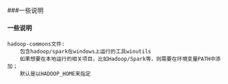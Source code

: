 ###一些说明
#### 一些说明
    hadoop-commons文件:
        包含hadoop/spark在windows上运行的工具winutils
        如果想要在本地运行的相关项目，比如Hadoop/Spark等，则需要在环境变量PATH中添加；
        默认是以HADOOP_HOME来指定

